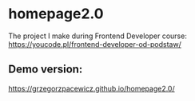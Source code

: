 # homepage2.0

The project I make during Frontend Developer course: https://youcode.pl/frontend-developer-od-podstaw/

## Demo version: 
https://grzegorzpacewicz.github.io/homepage2.0/
